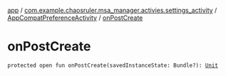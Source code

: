 [app](../../index.md) / [com.example.chaosruler.msa_manager.activies.settings_activity](../index.md) / [AppCompatPreferenceActivity](index.md) / [onPostCreate](.)

# onPostCreate

`protected open fun onPostCreate(savedInstanceState: Bundle?): `[`Unit`](https://kotlinlang.org/api/latest/jvm/stdlib/kotlin/-unit/index.html)